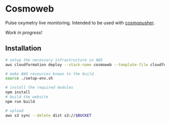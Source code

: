 # Cosmoweb

Pulse oxymetry live monitoring. Intended to be used with
[cosmopusher](https://github.com/konz/cosmopusher).

*Work in progress!*

## Installation

```bash
# setup the necessary infrastructure in AWS
aws cloudformation deploy --stack-name cosmoweb --template-file cloudformation/website.yaml --capabilities CAPABILITY_NAMED_IAM

# make AWS resources known to the build
source ./setup-env.sh

# install the required modules
npm install
# build the website
npm run build

# upload
aws s3 sync --delete dist s3://$BUCKET
```
